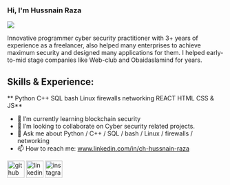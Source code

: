 ### Hi, I'm Hussnain Raza
![](https://media-exp1.licdn.com/dms/image/C4D16AQGQ9I2Xp3yTdw/profile-displaybackgroundimage-shrink_350_1400/0/1659974422608?e=1669852800&v=beta&t=87eun8dwUQhtpFAbhf5rjI99OWReLALj_IbAgKdAcdY)

Innovative programmer cyber security practitioner with 3+ years of experience as a freelancer, also helped many enterprises to achieve maximum security and designed many applications for them. I helped early-to-mid stage companies like Web-club and Obaidaslamind for years.

## Skills & Experience:
** Python 
   C++ 
   SQL 
   bash 
   Linux 
   firewalls 
   networking 
   REACT
   HTML CSS & JS**

- 🌱 I’m currently learning blockchain security 
- 👯 I’m looking to collaborate on Cyber security related projects. 
- 💬 Ask me about Python / C++ / SQL / bash / Linux / firewalls / networking  
- 📫 How to reach me: www.linkedin.com/in/ch-hussnain-raza 


[<img src='https://cdn.jsdelivr.net/npm/simple-icons@3.0.1/icons/github.svg' alt='github' height='40'>](https://github.com/Zwitter-0)  [<img src='https://cdn.jsdelivr.net/npm/simple-icons@3.0.1/icons/linkedin.svg' alt='linkedin' height='40'>](https://www.linkedin.com/in/www.linkedin.com/in/ch-hussnain-raza/)  [<img src='https://cdn.jsdelivr.net/npm/simple-icons@3.0.1/icons/instagram.svg' alt='instagram' height='40'>](https://www.instagram.com/i.hussnainch/)  

